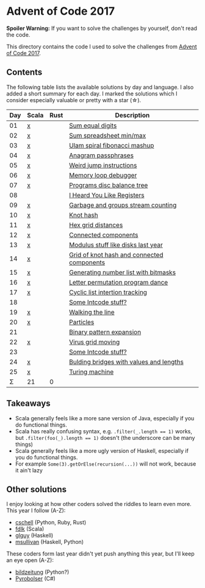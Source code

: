 Advent of Code 2017
===================

**Spoiler Warning:** If you want to solve the challenges by yourself, don't read the code.

This directory contains the code I used to solve the challenges from [Advent of Code 2017](http://adventofcode.com/2017).

Contents
--------

The following table lists the available solutions by day and language. I also
added a short summary for each day. I marked the solutions which I consider
especially valuable or pretty with a star (☆).

Day | Scala     | Rust      | Description
----|-----------|-----------|----------------------------------------------------
01  | [x][sc01] |           | [Sum equal digits][aoc01]
02  | [x][sc02] |           | [Sum spreadsheet min/max][aoc02]
03  | [x][sc03] |           | [Ulam spiral fibonacci mashup][aoc03]
04  | [x][sc04] |           | [Anagram passphrases][aoc04]
05  | [x][sc05] |           | [Weird jump instructions][aoc05]
06  | [x][sc06] |           | [Memory loop debugger][aoc06]
07  | [x][sc07] |           | [Programs disc balance tree][aoc07]
08  |           |           | [I Heard You Like Registers ][aoc08]
09  | [x][sc09] |           | [Garbage and groups stream counting][aoc09]
10  | [x][sc10] |           | [Knot hash][aoc10]
11  | [x][sc11] |           | [Hex grid distances][aoc11]
12  | [x][sc12] |           | [Connected components][aoc12]
13  | [x][sc13] |           | [Modulus stuff like disks last year][aoc13]
14  | [x][sc14] |           | [Grid of knot hash and connected components][aoc14]
15  | [x][sc15] |           | [Generating number list with bitmasks][aoc15]
16  | [x][sc16] |           | [Letter permutation program dance][aoc16]
17  | [x][sc17] |           | [Cyclic list intertion tracking][aoc17]
18  |           |           | [Some Intcode stuff?][aoc18]
19  | [x][sc19] |           | [Walking the line][aoc19]
20  | [x][sc20] |           | [Particles][aoc20]
21  |           |           | [Binary pattern expansion][aoc21]
22  | [x][sc22] |           | [Virus grid moving][aoc22]
23  |           |           | [Some Intcode stuff?][aoc23]
24  | [x][sc24] |           | [Bulding bridges with values and lengths][aoc24]
25  | [x][sc25] |           | [Turing machine][aoc25]
Σ   |        21 |         0 |

Takeaways
---------

* Scala generally feels like a more sane version of Java, especially if you do
  functional things.
* Scala has really confusing syntax, e.g. `.filter(_.length == 1)` works, but
  `.filter(foo(_).length == 1)` doesn't (the underscore can be many things)
* Scala generally feels like a more ugly version of Haskell, especially if you do
  functional things.
* For example `Some(3).getOrElse(recursion(...))` will not work, because it ain't lazy

Other solutions
---------------

I enjoy looking at how other coders solved the riddles to learn even more. This
year I follow (A-Z):

* [cschell](https://github.com/cschell/adventofcode/tree/master/2017) (Python, Ruby, Rust)
* [fdlk](https://github.com/fdlk/advent-2017/tree/master/src) (Scala)
* [glguy](https://github.com/glguy/advent2017) (Haskell)
* [msullivan](https://github.com/msullivan/advent-of-code/tree/master/2017) (Haskell, Python)

These coders form last year didn't yet push anything this year, but I'll keep an eye open (A-Z):

* [bildzeitung](https://github.com/bildzeitung/) (Python?)
* [Pyrobolser](https://github.com/Pyrobolser/) (C#)

 [aoc01]: http://adventofcode.com/2017/day/1
 [aoc02]: http://adventofcode.com/2017/day/2
 [aoc03]: http://adventofcode.com/2017/day/3
 [aoc04]: http://adventofcode.com/2017/day/4
 [aoc05]: http://adventofcode.com/2017/day/5
 [aoc06]: http://adventofcode.com/2017/day/6
 [aoc07]: http://adventofcode.com/2017/day/7
 [aoc08]: http://adventofcode.com/2017/day/8
 [aoc09]: http://adventofcode.com/2017/day/9
 [aoc10]: http://adventofcode.com/2017/day/10
 [aoc11]: http://adventofcode.com/2017/day/11
 [aoc12]: http://adventofcode.com/2017/day/12
 [aoc13]: http://adventofcode.com/2017/day/13
 [aoc14]: http://adventofcode.com/2017/day/14
 [aoc15]: http://adventofcode.com/2017/day/15
 [aoc16]: http://adventofcode.com/2017/day/16
 [aoc17]: http://adventofcode.com/2017/day/17
 [aoc18]: http://adventofcode.com/2017/day/18
 [aoc19]: http://adventofcode.com/2017/day/19
 [aoc20]: http://adventofcode.com/2017/day/20
 [aoc21]: http://adventofcode.com/2017/day/21
 [aoc22]: http://adventofcode.com/2017/day/22
 [aoc23]: http://adventofcode.com/2017/day/23
 [aoc24]: http://adventofcode.com/2017/day/24
 [aoc25]: http://adventofcode.com/2017/day/25
 [sc01]: day01/Main.scala
 [sc02]: day02/Main.scala
 [sc03]: day03/Main.scala
 [sc04]: day04/Main.scala
 [sc05]: day05/Main.scala
 [sc06]: day06/Main.scala
 [sc07]: day07/Main.scala
 [sc09]: day09/Main.scala
 [sc10]: day10/Main.scala
 [sc11]: day11/Main.scala
 [sc12]: day12/Main.scala
 [sc13]: day13/Main.scala
 [sc14]: day14/Main.scala
 [sc15]: day15/Main.scala
 [sc16]: day16/Main.scala
 [sc17]: day17/Main.scala
 [sc19]: day19/Main.scala
 [sc20]: day20/Main.scala
 [sc22]: day22/Main.scala
 [sc24]: day24/Main.scala
 [sc25]: day25/Main.scala
